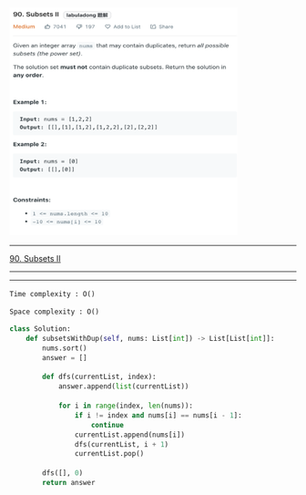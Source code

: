 <img src="2022-11-24-12-21-56.png" width="400" height="400"/>


___
[90. Subsets II](https://leetcode.com/problems/subsets-ii/)
___


___

`Time complexity : O()`

`Space complexity : O()`
```python
class Solution:
    def subsetsWithDup(self, nums: List[int]) -> List[List[int]]:
        nums.sort()
        answer = []
        
        def dfs(currentList, index):
            answer.append(list(currentList))
            
            for i in range(index, len(nums)):
                if i != index and nums[i] == nums[i - 1]:
                    continue
                currentList.append(nums[i])
                dfs(currentList, i + 1)
                currentList.pop()
                
        dfs([], 0)
        return answer
```